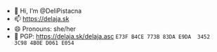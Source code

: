 - 👋 Hi, I’m @DeliPistacna
- 📫 https://delaja.sk
- 😄 Pronouns: she/her
- 🔐 PGP: https://delaja.sk/delaja.asc `E73F B4CE 773B 83DA E9DA  3452 3C98 4B0E D061 E054`

<!---
DeliPistacna/DeliPistacna is a ✨ special ✨ repository because its `README.md` (this file) appears on your GitHub profile.
You can click the Preview link to take a look at your changes.
--->
